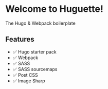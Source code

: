 # Welcome to Huguette!
The Hugo & Webpack boilerplate


##  Features

* ✅ Hugo starter pack
* ✅ Webpack
* ✅ SASS
* ✅ SASS sourcemaps
* ✅ Post CSS
* ✅ Image Sharp
